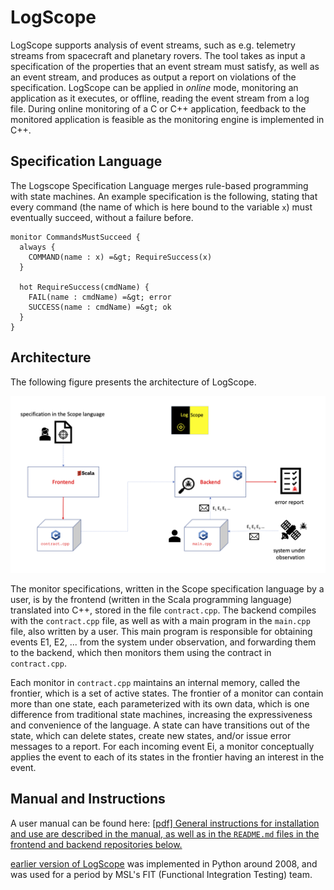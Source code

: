 # LogScope

LogScope supports analysis of event streams, such as e.g. telemetry streams from spacecraft and planetary rovers. The tool takes as input a specification of the properties that an event stream must satisfy,
as well as an event stream, and produces as output a report on violations of the specification. LogScope can be applied
in <em>online</em> mode, monitoring an application as it executes, or offline, reading the event stream from a log file. During online monitoring of a C or C++ application, feedback to the monitored application is feasible as the monitoring engine is implemented in C++.

## Specification Language

The Logscope Specification Language merges rule-based programming with state machines. An example specification is the following, stating that every command (the name of which is here bound to the variable <code>x</code>) must eventually succeed, without a failure before.

```
monitor CommandsMustSucceed {
  always {
    COMMAND(name : x) =&gt; RequireSuccess(x)
  }

  hot RequireSuccess(cmdName) {
    FAIL(name : cmdName) =&gt; error
    SUCCESS(name : cmdName) =&gt; ok
  }
}
```

## Architecture

The following figure presents the architecture of LogScope.

<p><img src="architecture2.png" alt="architecture"></p>

The monitor specifications, written in the Scope specification language by a user, is by the frontend
(written in the Scala programming language) translated into C++, stored in the file `contract.cpp`. The backend compiles with the `contract.cpp` file, as well as with a main program in the `main.cpp` file, also written by a user. This main program is responsible for obtaining events E1, E2, ... from the system under observation,  and forwarding them to the backend, which then monitors them using the contract in `contract.cpp`.

Each monitor in `contract.cpp` maintains an internal memory, called the frontier, which is a set of active states. The frontier of a monitor can contain more than one state, each parameterized with its own data, which is one difference from traditional state machines, increasing the expressiveness and convenience of the language. A state can have transitions out of the state, which can delete states, create new states, and/or issue error messages to a report. For each incoming event Ei, a monitor conceptually applies the event to each of its states in the frontier having an interest in the event.

## Manual and Instructions


A user manual can be found here: <a href="https://github.jpl.nasa.gov/logscope/frontend/tree/master/manual/logscope_manual.pdf">[pdf]
General instructions for installation and use are described in the manual, as well as in the `README.md` files in the frontend and backend repositories below.



<a href="https://github.com/havelund/logscope">earlier version of LogScope</a> was implemented in Python around 2008, and was used for a period by MSL's FIT (Functional Integration Testing) team.</p>
      </section>
    </div>
